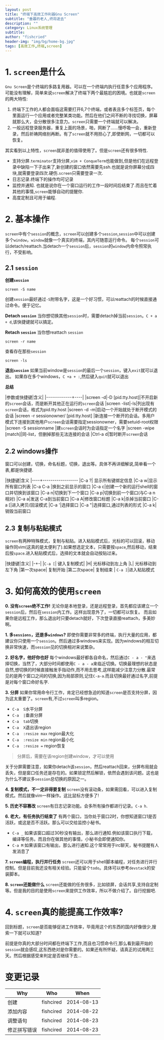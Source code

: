 ```yaml
---
layout: post
title: "终端下高效工作利器Gnu Screen"
subtitle: "垂暮的老人,终将逝去"
description: ""
category: Linux系统管理
subtitle:
author: "fishcried"
header-img: "img/bg/home-bg.jpg"
tags: [高效工作,终端,screen]
---
```


# 1. `screen`是什么

`Gnu Screen`是个终端的多路复用器。可以在一个终端内执行任意多个应用程序。可能没有理解，简单来说`screen`解决了终端下两个最尴尬的困境。也就是`screen`的两大特性:

1. 终端下工作的人都会面临这需要打开6,7个终端，或者表且多个标签页，每个里面运行一个应用或者完整某类功能。然后在他们之间不断的寻找切换，屏幕就那么大，会分散很多注意力。`screen`只需要一个终端就可以解决。
2. 一般远程登录服务器，重复上面的场景，啪，网断了......慢呼吸一会，重新登录，然后祈祷网络别再断。有了`screen`就不用担心了,即使断网，一切都可以恢复。

其实看到以上特性，`screen`就非差的值得使用了。但是`screen`还有很多特性.

- 支持分屏.`terminator`支持分屏,`vim + ConqueTerm`也能做到,但是他们在远程登录中缺陷一下子出来了,新创建的窗口依然需要先ssh.也就是说你屏幕分成四块,就需要登录四次.硬伤.`screen`只需要登录一次.
- 日志记录.终端下的操作均可记录
- 监控并通知. 也就是说你在一个窗口运行的工作一段时间后结束了.而且在忙着其他的事情,`screen`能够自动的提醒你.
- 高度定制且可用于编程.

# 2. 基本操作

`screen`中有个`session`的概念，`screen`可以创建多个`session`,`session`中可以创建多个`window`，`window`就像一个真实的终端，其内可随意运行命令。 每个`session`可以detach/reattach.当detach一个`session`后，`session`的`window`内命令照常执行，不受影响。

## 2.1 `session`

**创建`session`**

	screen -S name 

创建`session`最好通过`-S`附带名字，这是一个好习惯，可以reattach的时候直接通过命令。便于记忆。

**Detach `session`**
当你想切换其他`session`时，需要detach掉当前`session`。`C + a + d`,该快捷键就可以搞定。

**Retach `session`**
当你想reattach `session`

	screen -r name

查看存在那些`session`

	screen -ls

**退出`session`**
如果当前window是`session`的最后一个`session`，键入`exit`就可以退出。 如果存在多个windows，`C +a + :`,然后键入`quit`就可以退出

**总结**

|参数或快捷键|含义|
|-------------+----|
|screen  -d\|-D [pid.tty.host]|不开启新的`screen`会话，而是断开其他正在运行的`screen`会话
|screen  -list\|-ls|列出现有`screen`会话，格式为pid.tty.host
|screen  -d -m|启动一个开始就处于断开模式的会话
|screen  -r sessionowner/ [pid.tty.host]	|新连接一个断开的会话。多用户模式下连接到其他用户`screen`会话需要指定sessionowner，需要setuid-root权限
|screen  -S sessionname	|建`screen`会话时为会话指定一个名字
|screen  -wipe [match]|同-list，但删掉那些无法连接的会话
|Ctrl-a d|暂时断开`screen`会话

## 2.2 windows操作

窗口可以创建，切换，命名标题，切换，退出等。具体不再详细解说,简单看一个表,都是快捷键.

|快捷键|含义
|----+------------------
|C-a ?|	显示所有键绑定信息
|C-a w|显示所有窗口列表
|C-a C-a	|换到之前显示的窗口
|C-a c|创建一个新的运行shell的窗口并切换到该窗口
|C-a n|切换到下一个窗口
|C-a p|切换到前一个窗口(与C-a n相对)
|C-a a|发送 C-a到当前窗口
|C-a A|修改窗口标题
|C-a k|杀掉当前窗口
|C-a [|进入拷贝/回滚模式
|C-a '|选择窗口
|C-a "|选择窗口,通过列表的形式
|C-a k|销毁当前窗口

## 2.3 复制与粘贴模式

`screen`有两种特殊模式，复制与粘贴。进入粘贴模式后，光标的可以回滚，移动操作同vim(这真的是太便利了).如果想选定文本，只需要按`space`,然后移动，结束后按`space`.进入粘贴模式后，选择的文本就会自动按贴过来。

|快捷键|含义|
|-+-|
|`C-a [`| 键入复制模式|
|H| 光标移动到左上角
|L| 光标移动到左下角
|第一次space| 复制开始
|第二次space| 复制结束 
| `C-a ]`|进入粘贴模式

# 3. 如何高效的使用`screen`

**0. 没有`screen`绝不工作!**
无论你是本地登录，还是远程登录，首先都应该建立一个`session`后，然后在`session`内工作。这样出现意外了，一切都可以恢复。 而且如果你是远程工作，那么退出时只要detach就好，下次登录直接reattach，多美妙啊。

**1. 多`sessions`，还是多`windows`?**
即使你需要非常多的终端，执行大量的应用，都建议你只使用一个`session`。然后通过多windows来实现。因为windows的相互切换非常快速，而`session`见的切换相对来说繁杂。

**2. 好名字，他好你也好**
每个windows最好都各自命名，然后通过`C - a - "`来选择切换，当然了，大部分时间都使用`C - a - a`来临近切换。切换最理想的状态是自然,想切换的时候直接触发手指动作,而不用去思考,这样能减少注意力分散.最常见的是两个窗口之间的切换,因为局部原则,记住`C-a-a`.而且切换最好通过名字,前提是对每个窗口命好名字.

**3. 分屏**
如果你常用命令行工作，肯定已经想急迫的知道`screen`是否支持分屏，因为这太重要了。`screen`有,不过`screen`叫多region。

- `C-a  S`水平分屏
- `C-a  |`垂直分屏
- `C-a  tab`切换
- `C-a  X`退出该region
- `C-a  :resize max` region最大化
- `C-a  :resize min` region最小化
- `C-a  :resize =` region恢复

> 分屏后，需要在该region创建window，才可以使用

关于分屏需要注意，如果你detach该`session`，然后reattach回来，分屏布局就会丢失，但是窗口任务还是存在的。如果锁定然后解锁，依然会遇到该问题。这也是为什么不建议多`session`总切换的原因之一。

**4. 复制模式，不一定非得要复制**
`screen`没有滚动条，如果需回看，可以进入复制模式。然后就像vim一样操作。这比鼠标方便多了!

**5. 历史不容篡改**
`screen`有日志记录功能。会多所有操作都进行记录。`C-a h`.

**6. 老大，有任务执行结束了**
有两个窗口，当你处于窗口2时，你想知道窗口1是否活跃，或这是否不活跃。那么可以交给监控小秘书。

- `C-a _` 如果该窗口超过30秒没有输出，那么进行通知.例如该窗口执行下载，编译等任务。而且你在做其他的事情，小秘书会即使通知你。
- `C-a M` 如果该窗口有输出，那么进行通知.这个常常用于irc聊天，秘书提醒有人发消息了

**7. `screen`编程，执行并行任务**
`screen`还可以用于shell脚本编程，对任务进行并行控制。但是目前我还没有相关经验。只能留个`todo`。具体可以参考`devstack`的安装脚本。

**8. `screen`还能做什么**
`screen`还能做的任务很多，比如锁屏，会话共享,支持自定制等。但是我的目的是使用`screen`来提供工作效率，所以不做介绍了。自行挖掘吧.

# 4. `screen`真的能提高工作效率?

回到标题，`screen`是否能够促进工作效率，毕竟用这个的东西的国内好像很少,搜索一下就可以知道?

前提是你真的大部分时间都在终端下工作,而且也习惯命令行,那么看到最开始的`session`就会感叹,这东西绝对是你需要的。如果还有所怀疑，请真正的试用两三天。然后根据感受来判定是否继续下去...

# 变更记录

|Why | Who | When |
|----|-----|------|
|创建|fishcired|2014-08-13|
|添加内容|fishcired|2014-08-22|
|调整语句|fishcired|2014-08-23|
|修正拼写错误|fishcired| 2014-08-23|
